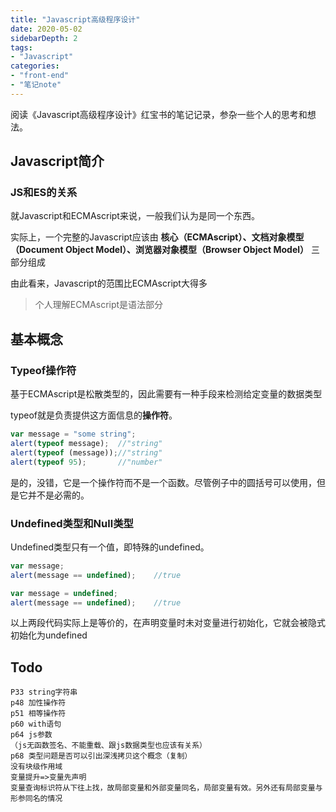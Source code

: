 ```yaml
---
title: "Javascript高级程序设计"
date: 2020-05-02
sidebarDepth: 2
tags:
- "Javascript"
categories:
- "front-end"
- "笔记note"
---
```

阅读《Javascript高级程序设计》红宝书的笔记记录，参杂一些个人的思考和想法。
<!-- more -->

## Javascript简介
### JS和ES的关系
就Javascript和ECMAscript来说，一般我们认为是同一个东西。

实际上，一个完整的Javascript应该由 **核心（ECMAscript）、文档对象模型（Document Object Model）、浏览器对象模型（Browser Object Model）** 三部分组成

由此看来，Javascript的范围比ECMAscript大得多


>个人理解ECMAscript是语法部分
## 基本概念

### Typeof操作符

基于ECMAscript是松散类型的，因此需要有一种手段来检测给定变量的数据类型

typeof就是负责提供这方面信息的**操作符**。

```javascript
var message = "some string";
alert(typeof message);	//"string"
alert(typeof (message));//"string"
alert(typeof 95);		//"number"
```



是的，没错，它是一个操作符而不是一个函数。尽管例子中的圆括号可以使用，但是它并不是必需的。

### Undefined类型和Null类型

Undefined类型只有一个值，即特殊的undefined。

```javascript
var message;
alert(message == undefined);	//true

var message = undefined;
alert(message == undefined);	//true
```

以上两段代码实际上是等价的，在声明变量时未对变量进行初始化，它就会被隐式初始化为undefined



## Todo

```
P33	string字符串
p48	加性操作符
p51	相等操作符
p60	with语句
p64	js参数
（js无函数签名、不能重载、跟js数据类型也应该有关系）
p68	类型问题是否可以引出深浅拷贝这个概念（复制）
没有块级作用域
变量提升=>变量先声明
变量查询标识符从下往上找，故局部变量和外部变量同名，局部变量有效。另外还有局部变量与形参同名的情况
```

